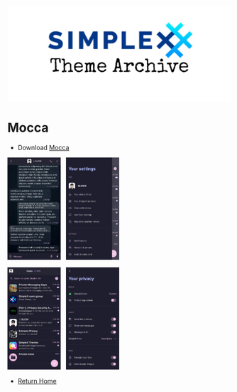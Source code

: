<img src="../resources/SxC_themeBanner.jpg">

# Mocca

* Download [Mocca](../themes/SxC_mocca.theme)

<img src="../screenshots/SxC_mocca01.jpg" width="120">&nbsp;&nbsp;&nbsp;<img src="../screenshots/SxC_mocca02.jpg" width="120">

<img src="../screenshots/SxC_mocca03.jpg" width="120">&nbsp;&nbsp;&nbsp;<img src="../screenshots/SxC_mocca04.jpg" width="120">

* [Return Home](/)